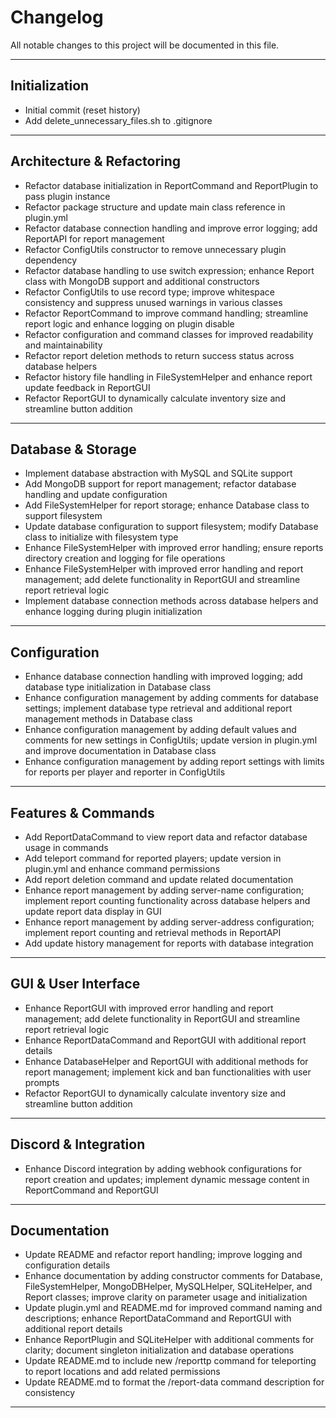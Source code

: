 # Changelog

All notable changes to this project will be documented in this file.

---

## Initialization

- Initial commit (reset history)
- Add delete_unnecessary_files.sh to .gitignore

---

## Architecture & Refactoring

- Refactor database initialization in ReportCommand and ReportPlugin to pass plugin instance
- Refactor package structure and update main class reference in plugin.yml
- Refactor database connection handling and improve error logging; add ReportAPI for report management
- Refactor ConfigUtils constructor to remove unnecessary plugin dependency
- Refactor database handling to use switch expression; enhance Report class with MongoDB support and additional constructors
- Refactor ConfigUtils to use record type; improve whitespace consistency and suppress unused warnings in various classes
- Refactor ReportCommand to improve command handling; streamline report logic and enhance logging on plugin disable
- Refactor configuration and command classes for improved readability and maintainability
- Refactor report deletion methods to return success status across database helpers
- Refactor history file handling in FileSystemHelper and enhance report update feedback in ReportGUI
- Refactor ReportGUI to dynamically calculate inventory size and streamline button addition

---

## Database & Storage

- Implement database abstraction with MySQL and SQLite support
- Add MongoDB support for report management; refactor database handling and update configuration
- Add FileSystemHelper for report storage; enhance Database class to support filesystem
- Update database configuration to support filesystem; modify Database class to initialize with filesystem type
- Enhance FileSystemHelper with improved error handling; ensure reports directory creation and logging for file operations
- Enhance FileSystemHelper with improved error handling and report management; add delete functionality in ReportGUI and streamline report retrieval logic
- Implement database connection methods across database helpers and enhance logging during plugin initialization

---

## Configuration

- Enhance database connection handling with improved logging; add database type initialization in Database class
- Enhance configuration management by adding comments for database settings; implement database type retrieval and additional report management methods in Database class
- Enhance configuration management by adding default values and comments for new settings in ConfigUtils; update version in plugin.yml and improve documentation in Database class
- Enhance configuration management by adding report settings with limits for reports per player and reporter in ConfigUtils

---

## Features & Commands

- Add ReportDataCommand to view report data and refactor database usage in commands
- Add teleport command for reported players; update version in plugin.yml and enhance command permissions
- Add report deletion command and update related documentation
- Enhance report management by adding server-name configuration; implement report counting functionality across database helpers and update report data display in GUI
- Enhance report management by adding server-address configuration; implement report counting and retrieval methods in ReportAPI
- Add update history management for reports with database integration

---

## GUI & User Interface

- Enhance ReportGUI with improved error handling and report management; add delete functionality in ReportGUI and streamline report retrieval logic
- Enhance ReportDataCommand and ReportGUI with additional report details
- Enhance DatabaseHelper and ReportGUI with additional methods for report management; implement kick and ban functionalities with user prompts
- Refactor ReportGUI to dynamically calculate inventory size and streamline button addition

---

## Discord & Integration

- Enhance Discord integration by adding webhook configurations for report creation and updates; implement dynamic message content in ReportCommand and ReportGUI

---

## Documentation

- Update README and refactor report handling; improve logging and configuration details
- Enhance documentation by adding constructor comments for Database, FileSystemHelper, MongoDBHelper, MySQLHelper, SQLiteHelper, and Report classes; improve clarity on parameter usage and initialization
- Update plugin.yml and README.md for improved command naming and descriptions; enhance ReportDataCommand and ReportGUI with additional report details
- Enhance ReportPlugin and SQLiteHelper with additional comments for clarity; document singleton initialization and database operations
- Update README.md to include new /reporttp command for teleporting to report locations and add related permissions
- Update README.md to format the /report-data command description for consistency

---
